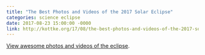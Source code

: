 ```yaml
---
title: "The Best Photos and Videos of the 2017 Solar Eclipse"
categories: science eclipse
date: 2017-08-23 15:00:00 -0000
link: http://kottke.org/17/08/the-best-photos-and-videos-of-the-2017-solar-eclipse
---
```

[View awesome photos and videos of the eclipse](http://kottke.org/17/08/the-best-photos-and-videos-of-the-2017-solar-eclipse).